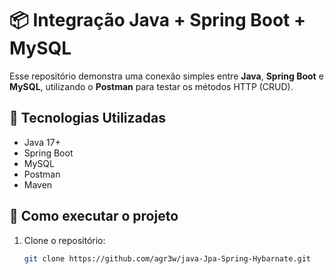 # 📦 Integração Java + Spring Boot + MySQL

Esse repositório demonstra uma conexão simples entre **Java**, **Spring Boot** e **MySQL**, utilizando o **Postman** para testar os métodos HTTP (CRUD).

## 🔧 Tecnologias Utilizadas
- Java 17+
- Spring Boot
- MySQL
- Postman
- Maven

## 🚀 Como executar o projeto

1. Clone o repositório:
   ```bash
   git clone https://github.com/agr3w/java-Jpa-Spring-Hybarnate.git
